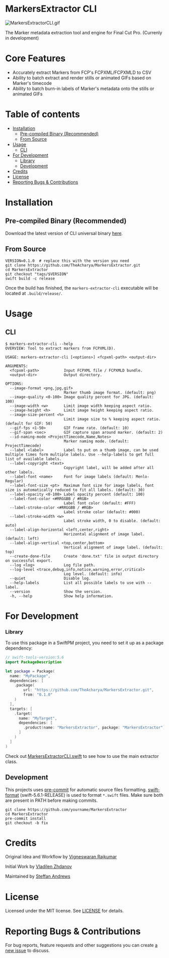 # MarkersExtractor CLI

![MarkersExtractorCLI.gif](assets/MarkersExtractorCLI.gif)

The Marker metadata extraction tool and engine for Final Cut Pro. (Currenly in development)

# Core Features

- Accurately extract Markers from FCP's FCPXML/FCPXMLD to CSV
- Ability to batch extract and render stills or animated GIFs based on Marker's timecode
- Ability to batch burn-in labels of Marker's metadata onto the stills or animated GIFs

# Table of contents

- [Installation](#Installation)
  - [Pre-compiled Binary (Recommended)](#pre-compiled-binary-recommended)
  - [From Source](#from-source)
- [Usage](#Usage)
  - [CLI](#cli)
- [For Development](#for-development)
  - [Library](#library)
  - [Development](#development)
- [Credits](#Credits)
- [License](#License)
- [Reporting Bugs & Contributions](#reporting-bugs--contributions)

# Installation

## Pre-compiled Binary (Recommended)

Download the latest version of CLI universal binary [here](https://github.com/TheAcharya/MarkersExtractor/archive/refs/tags/0.1.1.zip).

## From Source

```shell
VERSION=0.1.0  # replace this with the version you need
git clone https://github.com/TheAcharya/MarkersExtractor.git
cd MarkersExtractor
git checkout "tags/$VERSION"
swift build -c release
```

Once the build has finished, the `markers-extractor-cli` executable will be located at `.build/release/`.

# Usage

## CLI

```shell
$ markers-extractor-cli --help
OVERVIEW: Tool to extract markers from FCPXML(D).

USAGE: markers-extractor-cli [<options>] <fcpxml-path> <output-dir>

ARGUMENTS:
  <fcpxml-path>           Input FCPXML file / FCPXMLD bundle.
  <output-dir>            Output directory.

OPTIONS:
  --image-format <png,jpg,gif>
                          Marker thumb image format. (default: png)
  --image-quality <0-100> Image quality percent for JPG. (default: 100)
  --image-width <w>       Limit image width keeping aspect ratio.
  --image-height <h>      Limit image height keeping aspect ratio.
  --image-size-percent <%>
                          Limit image size to % keeping aspect ratio. (default for GIF: 50)
  --gif-fps <1-50>        GIF frame rate. (default: 10)
  --gif-span <sec>        GIF capture span around marker. (default: 2)
  --id-naming-mode <ProjectTimecode,Name,Notes>
                          Marker naming mode. (default: ProjectTimecode)
  --label <label>         Label to put on a thumb image, can be used multiple times form multiple labels. Use --help-labels to get full list of available labels.
  --label-copyright <text>
                          Copyright label, will be added after all other labels.
  --label-font <name>     Font for image labels (default: Menlo-Regular)
  --label-font-size <pt>  Maximum font size for image labels, font size is automatically reduced to fit all labels. (default: 30)
  --label-opacity <0-100> Label opacity percent (default: 100)
  --label-font-color <#RRGGBB / #RGB>
                          Label font color (default: #FFF)
  --label-stroke-color <#RRGGBB / #RGB>
                          Label stroke color (default: #000)
  --label-stroke-width <w>
                          Label stroke width, 0 to disable. (default: auto)
  --label-align-horizontal <left,center,right>
                          Horizontal alignment of image label. (default: left)
  --label-align-vertical <top,center,bottom>
                          Vertical alignment of image label. (default: top)
  --create-done-file      Create 'done.txt' file in output directory on successful export.
  --log <log>             Log file path.
  --log-level <trace,debug,info,notice,warning,error,critical>
                          Log level. (default: info)
  --quiet                 Disable log.
  --help-labels           List all possible labels to use with --label.
  --version               Show the version.
  -h, --help              Show help information.
```

# For Development

### Library

To use this package in a SwiftPM project, you need to set it up as a package dependency:

```swift
// swift-tools-version:5.6
import PackageDescription

let package = Package(
  name: "MyPackage",
  dependencies: [
    .package(
        url: "https://github.com/TheAcharya/MarkersExtractor.git",
        from: "0.1.0"
    )
  ],
  targets: [
    .target(
      name: "MyTarget",
      dependencies: [
        .product(name: "MarkersExtractor", package: "MarkersExtractor")
      ]
    )
  ]
)
```

Check out [MarkersExtractorCLI.swift](https://github.com/TheAcharya/MarkersExtractor/blob/master/Sources/markers-extractor-cli/MarkersExtractorCLI.swift) to see how to use the main extractor class.

## Development

This projects uses [pre-commit](https://pre-commit.com/) for automatic source files formatting. [swift-format](https://github.com/apple/swift-format) (swift-5.6.1-RELEASE) is used to format `*.swift` files. Make sure both are present in PATH before making commits.

```shell
git clone https://github.com/yourname/MarkersExtractor
cd MarkersExtractor
pre-commit install
git checkout -b fix
```

# Credits

Original Idea and Workflow by [Vigneswaran Rajkumar](https://vigneswaranrajkumar.com/)

Initial Work by [Vladilen Zhdanov](https://github.com/vzhd1701)

Maintained by [Steffan Andrews](https://github.com/orchetect)

# License

Licensed under the MIT license. See [LICENSE](https://github.com/TheAcharya/MarkersExtractor/blob/master/LICENSE) for details.

# Reporting Bugs & Contributions

For bug reports, feature requests and other suggestions you can create [a new issue](https://github.com/TheAcharya/MarkersExtractor/issues) to discuss.
